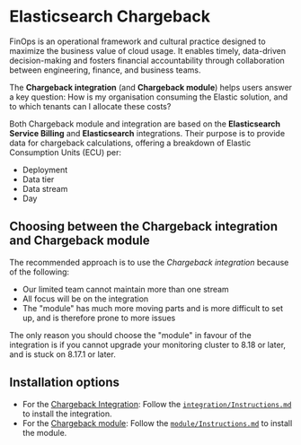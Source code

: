# Elasticsearch Chargeback

FinOps is an operational framework and cultural practice designed to maximize the business value of cloud usage. It enables timely, data-driven decision-making and fosters financial accountability through collaboration between engineering, finance, and business teams.

The **Chargeback integration** (and **Chargeback module**) helps users answer a key question: How is my organisation consuming the Elastic solution, and to which tenants can I allocate these costs?

Both Chargeback module and integration are based on the **Elasticsearch Service Billing** and **Elasticsearch** integrations. Their purpose is to provide data for chargeback calculations, offering a breakdown of Elastic Consumption Units (ECU) per:
- Deployment
- Data tier
- Data stream
- Day

## Choosing between the **Chargeback integration** and **Chargeback module**

The recommended approach is to use the *Chargeback integration* because of the following:
- Our limited team cannot maintain more than one stream
- All focus will be on the integration
- The "module" has much more moving parts and is more difficult to set up, and is therefore prone to more issues

The only reason you should choose the "module" in favour of the integration is if you cannot upgrade your monitoring cluster to 8.18 or later, and is stuck on 8.17.1 or later.

## Installation options

- For the [Chargeback Integration](integration/README.md): Follow the [`integration/Instructions.md`](integration/Instructions.md) to install the integration.
- For the [Chargeback module](module/README.md): Follow the [`module/Instructions.md`](module/Instructions.md) to install the module.
